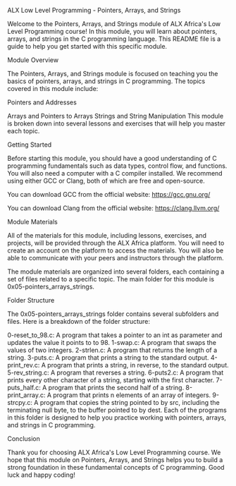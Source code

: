 ALX Low Level Programming - Pointers, Arrays, and Strings

Welcome to the Pointers, Arrays, and Strings module of ALX Africa's Low Level Programming course! In this module, you will learn about pointers, arrays, and strings in the C programming language. This README file is a guide to help you get started with this specific module.

Module Overview

The Pointers, Arrays, and Strings module is focused on teaching you the basics of pointers, arrays, and strings in C programming. The topics covered in this module include:

Pointers and Addresses

Arrays and Pointers to Arrays
Strings and String Manipulation
This module is broken down into several lessons and exercises that will help you master each topic.

Getting Started

Before starting this module, you should have a good understanding of C programming fundamentals such as data types, control flow, and functions. You will also need a computer with a C compiler installed. We recommend using either GCC or Clang, both of which are free and open-source.

You can download GCC from the official website: https://gcc.gnu.org/

You can download Clang from the official website: https://clang.llvm.org/

Module Materials

All of the materials for this module, including lessons, exercises, and projects, will be provided through the ALX Africa platform. You will need to create an account on the platform to access the materials. You will also be able to communicate with your peers and instructors through the platform.

The module materials are organized into several folders, each containing a set of files related to a specific topic. The main folder for this module is 0x05-pointers_arrays_strings.

Folder Structure

The 0x05-pointers_arrays_strings folder contains several subfolders and files. Here is a breakdown of the folder structure:

0-reset_to_98.c: A program that takes a pointer to an int as parameter and updates the value it points to to 98.
1-swap.c: A program that swaps the values of two integers.
2-strlen.c: A program that returns the length of a string.
3-puts.c: A program that prints a string to the standard output.
4-print_rev.c: A program that prints a string, in reverse, to the standard output.
5-rev_string.c: A program that reverses a string.
6-puts2.c: A program that prints every other character of a string, starting with the first character.
7-puts_half.c: A program that prints the second half of a string.
8-print_array.c: A program that prints n elements of an array of integers.
9-strcpy.c: A program that copies the string pointed to by src, including the terminating null byte, to the buffer pointed to by dest.
Each of the programs in this folder is designed to help you practice working with pointers, arrays, and strings in C programming.

Conclusion

Thank you for choosing ALX Africa's Low Level Programming course. We hope that this module on Pointers, Arrays, and Strings helps you to build a strong foundation in these fundamental concepts of C programming. Good luck and happy coding!
